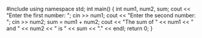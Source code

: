 #include <iostream>
using namespace std;
int main() {
    int num1, num2, sum;
    cout << "Enter the first number: ";
    cin >> num1;
    cout << "Enter the second number: ";
    cin >> num2;
    sum = num1 + num2;
    cout << "The sum of " << num1 << " and " << num2 << " is " << sum << "." << endl;
    return 0;
}
